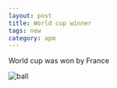 ```yaml
---
layout: post
title: World cup winner
tags: new 
category: apm
---
```


World cup was won by France

![ball](images/jekyll-logo.png)